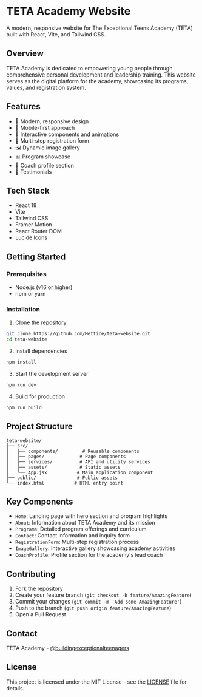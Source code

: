 # TETA Academy Website

A modern, responsive website for The Exceptional Teens Academy (TETA) built with React, Vite, and Tailwind CSS.

## Overview

TETA Academy is dedicated to empowering young people through comprehensive personal development and leadership training. This website serves as the digital platform for the academy, showcasing its programs, values, and registration system.

## Features

- 🎨 Modern, responsive design
- 📱 Mobile-first approach
- 🔄 Interactive components and animations
- 📝 Multi-step registration form
- 🖼️ Dynamic image gallery
- 📊 Program showcase
- 👤 Coach profile section
- 💬 Testimonials

## Tech Stack

- React 18
- Vite
- Tailwind CSS
- Framer Motion
- React Router DOM
- Lucide Icons

## Getting Started

### Prerequisites

- Node.js (v16 or higher)
- npm or yarn

### Installation

1. Clone the repository
```bash
git clone https://github.com/Mettice/teta-website.git
cd teta-website
```

2. Install dependencies
```bash
npm install
```

3. Start the development server
```bash
npm run dev
```

4. Build for production
```bash
npm run build
```

## Project Structure

```
teta-website/
├── src/
│   ├── components/         # Reusable components
│   ├── pages/             # Page components
│   ├── services/          # API and utility services
│   ├── assets/            # Static assets
│   └── App.jsx           # Main application component
├── public/               # Public assets
└── index.html           # HTML entry point
```

## Key Components

- `Home`: Landing page with hero section and program highlights
- `About`: Information about TETA Academy and its mission
- `Programs`: Detailed program offerings and curriculum
- `Contact`: Contact information and inquiry form
- `RegistrationForm`: Multi-step registration process
- `ImageGallery`: Interactive gallery showcasing academy activities
- `CoachProfile`: Profile section for the academy's lead coach

## Contributing

1. Fork the repository
2. Create your feature branch (`git checkout -b feature/AmazingFeature`)
3. Commit your changes (`git commit -m 'Add some AmazingFeature'`)
4. Push to the branch (`git push origin feature/AmazingFeature`)
5. Open a Pull Request

## Contact

TETA Academy - [@buildingexceptionalteenagers](https://instagram.com/buildingexceptionalteenagers)

## License

This project is licensed under the MIT License - see the [LICENSE](LICENSE) file for details.